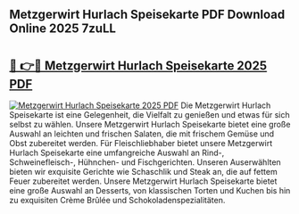 ## Metzgerwirt Hurlach Speisekarte PDF Download Online 2025 7zuLL

# <h2><a href="http://gc7dzb.nevu.top/?p=Metzgerwirt+Hurlach+Speisekarte">🔗 👉🔴 Metzgerwirt Hurlach Speisekarte 2025 PDF</a></h2>

[![Metzgerwirt Hurlach Speisekarte 2025 PDF](https://i.imgur.com/dBaPXMq.png)](http://gc7dzb.nevu.top/?p=Metzgerwirt+Hurlach+Speisekarte)
Die Metzgerwirt Hurlach Speisekarte ist eine Gelegenheit, die Vielfalt zu genießen und etwas für sich selbst zu wählen. Unsere Metzgerwirt Hurlach Speisekarte bietet eine große Auswahl an leichten und frischen Salaten, die mit frischem Gemüse und Obst zubereitet werden. Für Fleischliebhaber bietet unsere Metzgerwirt Hurlach Speisekarte eine umfangreiche Auswahl an Rind-, Schweinefleisch-, Hühnchen- und Fischgerichten. Unseren Auserwählten bieten wir exquisite Gerichte wie Schaschlik und Steak an, die auf fettem Feuer zubereitet werden. Unsere Metzgerwirt Hurlach Speisekarte bietet eine große Auswahl an Desserts, von klassischen Torten und Kuchen bis hin zu exquisiten Crème Brûlée und Schokoladenspezialitäten.
